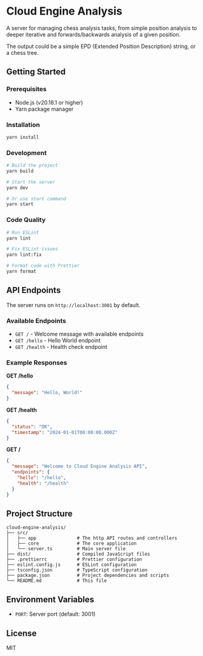 # Cloud Engine Analysis

A server for managing chess analysis tasks, from simple position analysis to
deeper iterative and forwards/backwards analysis of a given position.

The output could be a simple EPD (Extended Position Description) string,
or a chess tree.

## Getting Started

### Prerequisites

- Node.js (v20.18.1 or higher)
- Yarn package manager

### Installation

```bash
yarn install
```

### Development

```bash
# Build the project
yarn build

# Start the server
yarn dev

# Or use start command
yarn start
```

### Code Quality

```bash
# Run ESLint
yarn lint

# Fix ESLint issues
yarn lint:fix

# Format code with Prettier
yarn format
```

## API Endpoints

The server runs on `http://localhost:3001` by default.

### Available Endpoints

- `GET /` - Welcome message with available endpoints
- `GET /hello` - Hello World endpoint
- `GET /health` - Health check endpoint

### Example Responses

**GET /hello**
```json
{
  "message": "Hello, World!"
}
```

**GET /health**
```json
{
  "status": "OK",
  "timestamp": "2024-01-01T00:00:00.000Z"
}
```

**GET /**
```json
{
  "message": "Welcome to Cloud Engine Analysis API",
  "endpoints": {
    "hello": "/hello",
    "health": "/health"
  }
}
```

## Project Structure

```
cloud-engine-analysis/
├── src/
│   ├── app               # The http API routes and controllers
│   ├── core              # The core application
│   └── server.ts         # Main server file
├── dist/                 # Compiled JavaScript files
├── .prettierrc           # Prettier configuration
├── eslint.config.js      # ESLint configuration
├── tsconfig.json         # TypeScript configuration
├── package.json          # Project dependencies and scripts
└── README.md             # This file
```

## Environment Variables

- `PORT`: Server port (default: 3001)

## License

MIT